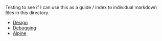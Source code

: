 Testing to see if I can use this as a guide / index to individual markdown files in this directory.

- [Design](Design.md)
- [Debugging](Debugging.md)
- [Alpine](Alpine.md)